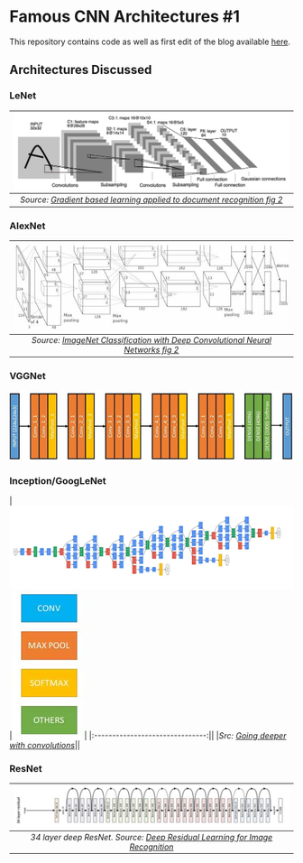 # Famous CNN Architectures #1
This repository contains code as well as first edit of the blog available [here](https://predictiveprogrammer.com/famous-convolutional-neural-network-architectures-1/).

## Architectures Discussed

### LeNet
|![](images/lenet.jpg)|
|:-------------------:|
|*Source:  [Gradient based learning applied to document recognition fig 2](http://yann.lecun.com/exdb/publis/pdf/lecun-01a.pdf)*|

### AlexNet
|![](images/alexnet.jpg)|
|:---------------------:|
|*Source: [ImageNet Classification with Deep Convolutional Neural Networks fig 2](https://papers.nips.cc/paper/4824-imagenet-classification-with-deep-convolutional-neural-networks.pdf)*|

### VGGNet
![](images/vggnet.jpg)

### Inception/GoogLeNet
|![](images/inception.jpg)|![](images/inception_blocks.jpg)|
|:-------------------------------:||
|*Src: [Going deeper with convolutions](https://arxiv.org/pdf/1409.4842.pdf)*||

### ResNet
|![](images/resnet.jpg)|
|:--------------------:|
|*34 layer deep ResNet. Source: [Deep Residual Learning for Image Recognition](https://arxiv.org/pdf/1512.03385.pdf)*|
